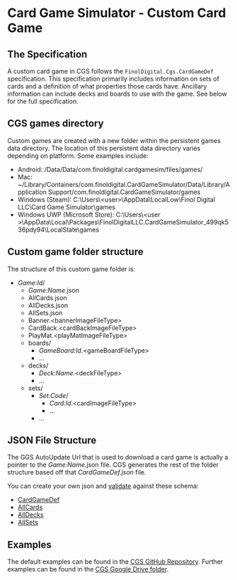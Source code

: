 # Card Game Simulator - Custom Card Game

## The Specification
A custom card game in CGS follows the `FinolDigital.Cgs.CardGameDef` specification. 
This specification primarily includes information on sets of cards and a definition of what properties those cards have. 
Ancillary information can include decks and boards to use with the game. 
See below for the full specification.

## CGS games directory
Custom games are created with a new folder within the persistent games data directory. 
The location of this persistent data directory varies depending on platform. 
Some examples include:
- Android: /Data/Data/com.finoldigital.cardgamesim/files/games/
- Mac: ~/Library/Containers/com.finoldigital.CardGameSimulator/Data/Library/Application Support/com.finoldigital.CardGameSimulator/games
- Windows (Steam): C:\Users\\<user\>\AppData\LocalLow\Finol Digital LLC\Card Game Simulator\games
- Windows UWP (Microsoft Store): C:\Users\\<user \>\AppData\Local\Packages\FinolDigitalLLC.CardGameSimulator_499qk536pdy94\LocalState\games

## Custom game folder structure
The structure of this custom game folder is:
- *Game:Id*/
  - *Game:Name*.json
  - AllCards.json
  - AllDecks.json
  - AllSets.json
  - Banner.\<bannerImageFileType\>
  - CardBack.\<cardBackImageFileType\>
  - PlayMat.\<playMatImageFileType\>
  - boards/
    * *GameBoard:Id*.\<gameBoardFileType\>
    * ...
  - decks/
    * *Deck:Name*.\<deckFileType\>
    * ...
  - sets/
    * *Set:Code*/
      * *Card:Id*.\<cardImageFileType\>
      * ...
    * ...

## JSON File Structure
The GGS AutoUpdate Url that is used to download a card game is actually a pointer to the *Game:Name*.json file. 
CGS generates the rest of the folder structure based off that *CardGameDef.json* file. 

You can create your own json and [validate](https://www.jsonschemavalidator.net/) against these schema:
- [CardGameDef](https://github.com/finol-digital/FinolDigital.Cgs.CardGameDef/blob/main/schema/CardGameDef.json)
- [AllCards](https://github.com/finol-digital/FinolDigital.Cgs.CardGameDef/blob/main/schema/AllCards.json)
- [AllDecks](https://github.com/finol-digital/FinolDigital.Cgs.CardGameDef/blob/main/schema/AllDecks.json)
- [AllSets](https://github.com/finol-digital/FinolDigital.Cgs.CardGameDef/blob/main/schema/AllSets.json)

## Examples
The default examples can be found in the [CGS GitHub Repository](https://github.com/finol-digital/Card-Game-Simulator/tree/develop/docs/games).
Further examples can be found in the [CGS Google Drive folder](https://drive.google.com/open?id=1kVms-_CXRw1e4Ob18fRkS84MN_cxQGF5).
